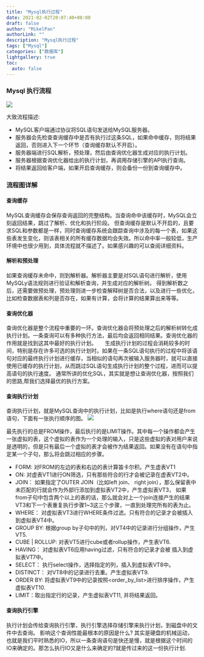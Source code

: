 ```yaml
---
title: "Mysql执行过程"
date: 2021-02-02T20:07:40+08:00
draft: false
author: "MikelPan"
authorLink: ""
description: "Mysql执行过程"
tags: ["Mysql"]
categories: ["数据库"]
lightgallery: true
toc:
  auto: false
---
```


### Mysql 执行流程
![](https://user-gold-cdn.xitu.io/2019/2/22/16910d7a35f569f9?imageView2/0/w/1280/h/960/format/webp/ignore-error/1)

大致流程描述:

- MySQL客户端通过协议将SQL语句发送给MySQL服务器。
- 服务器会先检查查询缓存中是否有执行过这条SQL，如果命中缓存，则将结果返回，否则进入下一个环节（查询缓存默认不开启）。
- 服务器端进行SQL解析，预处理，然后由查询优化器生成对应的执行计划。
- 服务器根据查询优化器给出的执行计划，再调用存储引擎的API执行查询。
- 将结果返回给客户端，如果开启查询缓存，则会备份一份到查询缓存中。

### 流程图详解
#### 查询缓存

MySQL查询缓存会保存查询返回的完整结构。当查询命中该缓存时，MySQL会立刻返回结果，跳过了解析、优化和执行阶段。
但查询缓存是默认不开启的，且要求SQL和参数都是一样，同时查询缓存系统会跟踪查询中涉及的每一个表，如果这些表发生变化，则该表相关的所有缓存数据均会失效。所以命中率一般较低，生产环境中也很少用到，具体流程就不描述了。如果感兴趣的可以查阅详细资料。

#### 解析和预处理

如果查询缓存未命中，则到解析器。解析器主要是对SQL语句进行解析，使用MySQLy语法规则进行验证和解析查询，并生成对应的解析树。
得到解析数之后，还需要做预处理，预处理则进一步检查解释树是否合法，以及进行一些优化，比如检查数据表和列是否存在，如果有计算，会将计算的结果算出来等等。

#### 查询优化器

查询优化器是整个流程中重要的一环。查询优化器会将预处理之后的解析树转化成执行计划。一条查询可以有多种执行方法，最后均会返回相同结果。查询优化器的作用就是找到这其中最好的执行计划。
  生成执行计划的过程会消耗较多的时间，特别是存在许多可选的执行计划时。如果在一条SQL语句执行的过程中将该语句对应的最终执行计划进行缓存，当相似的语句再次被输入服务器时，就可以直接使用已缓存的执行计划，从而跳过SQL语句生成执行计划的整个过程，进而可以提高语句的执行速度。
通常所讲的优化SQL，其实就是想让查询优化器，按照我们的思路,帮我们选择最优的执行方案。

#### 查询执行计划

查询执行计划，就是MySQL查询中的执行计划，比如是执行where语句还是from语句，下面有一张执行顺序的图。
![](https://user-gold-cdn.xitu.io/2019/2/22/16910d99a254bbde?imageView2/0/w/1280/h/960/format/webp/ignore-error/1)

最先执行的总是FROM操作，最后执行的是LIMIT操作。其中每一个操作都会产生一张虚拟的表，这个虚拟的表作为一个处理的输入，只是这些虚拟的表对用户来说是透明的，但是只有最后一个虚拟的表才会被作为结果返回。如果没有在语句中指定某一个子句，那么将会跳过相应的步骤。

- FORM: 对FROM的左边的表和右边的表计算笛卡尔积。产生虚表VT1
- ON: 对虚表VT1进行ON筛选，只有那些符合的行才会被记录在虚表VT2中。
- JOIN： 如果指定了OUTER JOIN（比如left join、 right join），那么保留表中未匹配的行就会作为外部行添加到虚拟表VT2中，产生虚拟表VT3， 如果 from子句中包含两个以上的表的话，那么就会对上一个join连接产生的结果VT3和下一个表重复执行步骤1~3这三个步骤，一直到处理完所有的表为止。
- WHERE： 对虚拟表VT3进行WHERE条件过滤。只有符合的记录才会被插入到虚拟表VT4中。
- GROUP BY: 根据group by子句中的列，对VT4中的记录进行分组操作，产生VT5.
- CUBE | ROLLUP: 对表VT5进行cube或者rollup操作，产生表VT6.
- HAVING： 对虚拟表VT6应用having过滤，只有符合的记录才会被 插入到虚拟表VT7中。
- SELECT： 执行select操作，选择指定的列，插入到虚拟表VT8中。
- DISTINCT： 对VT8中的记录进行去重。产生虚拟表VT9.
- ORDER BY: 将虚拟表VT9中的记录按照<order_by_list>进行排序操作，产生虚拟表VT10.
- LIMIT：取出指定行的记录，产生虚拟表VT11, 并将结果返回。

#### 查询执行引擎

执行计划会传给查询执行引擎，执行引擎选择存储引擎来执行计划，到磁盘中的文件中去查询。
影响这个查询性能最根本的原因是什么? 其实是硬盘的机械运动，也就是我们平时熟悉的IO，所以一条查询语句是快还是慢，就是根据这个时间的IO来确定的。那怎么执行IO又是什么来确定的?就是传过来的这一份执行计划.

